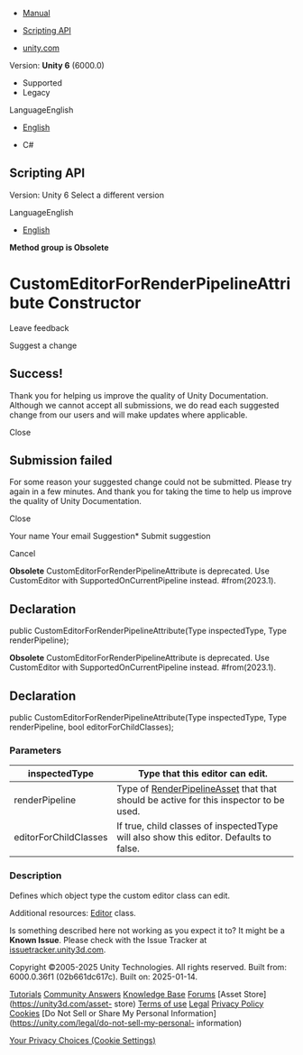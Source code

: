 [ ]()

  * [Manual](../Manual/index.html)
  * [Scripting API](../ScriptReference/index.html)

  * [unity.com](https://unity.com/)

Version: **Unity 6** (6000.0)

  * Supported
  * Legacy

LanguageEnglish

  * [English]()

  * C#

[ ](https://docs.unity3d.com)

## Scripting API

Version: Unity 6 Select a different version

LanguageEnglish

  * [English]()

**Method group is Obsolete**  

# CustomEditorForRenderPipelineAttribute Constructor

Leave feedback

Suggest a change

## Success!

Thank you for helping us improve the quality of Unity Documentation. Although
we cannot accept all submissions, we do read each suggested change from our
users and will make updates where applicable.

Close

## Submission failed

For some reason your suggested change could not be submitted. Please <a>try
again</a> in a few minutes. And thank you for taking the time to help us
improve the quality of Unity Documentation.

Close

Your name Your email Suggestion* Submit suggestion

Cancel

[ ]()

**Obsolete** CustomEditorForRenderPipelineAttribute is deprecated. Use
CustomEditor with SupportedOnCurrentPipeline instead. #from(2023.1).

## Declaration

public CustomEditorForRenderPipelineAttribute(Type inspectedType, Type
renderPipeline);

**Obsolete** CustomEditorForRenderPipelineAttribute is deprecated. Use
CustomEditor with SupportedOnCurrentPipeline instead. #from(2023.1).

## Declaration

public CustomEditorForRenderPipelineAttribute(Type inspectedType, Type
renderPipeline, bool editorForChildClasses);

### Parameters

inspectedType | Type that this editor can edit.  
---|---  
renderPipeline | Type of [RenderPipelineAsset](Rendering.RenderPipelineAsset.html) that that should be active for this inspector to be used.  
editorForChildClasses | If true, child classes of inspectedType will also show this editor. Defaults to false.  
  
### Description

Defines which object type the custom editor class can edit.

Additional resources: [Editor](Editor.html) class.

Is something described here not working as you expect it to? It might be a
**Known Issue**. Please check with the Issue Tracker at
[issuetracker.unity3d.com](https://issuetracker.unity3d.com).

Copyright ©2005-2025 Unity Technologies. All rights reserved. Built from:
6000.0.36f1 (02b661dc617c). Built on: 2025-01-14.

[Tutorials](https://unity3d.com/learn) [Community
Answers](https://answers.unity3d.com) [Knowledge
Base](https://support.unity3d.com/hc/en-us)
[Forums](https://forum.unity3d.com) [Asset Store](https://unity3d.com/asset-
store) [Terms of use](https://docs.unity3d.com/Manual/TermsOfUse.html)
[Legal](https://unity.com/legal) [Privacy
Policy](https://unity.com/legal/privacy-policy)
[Cookies](https://unity.com/legal/cookie-policy) [Do Not Sell or Share My
Personal Information](https://unity.com/legal/do-not-sell-my-personal-
information)

[Your Privacy Choices (Cookie Settings)](javascript:void\(0\);)

